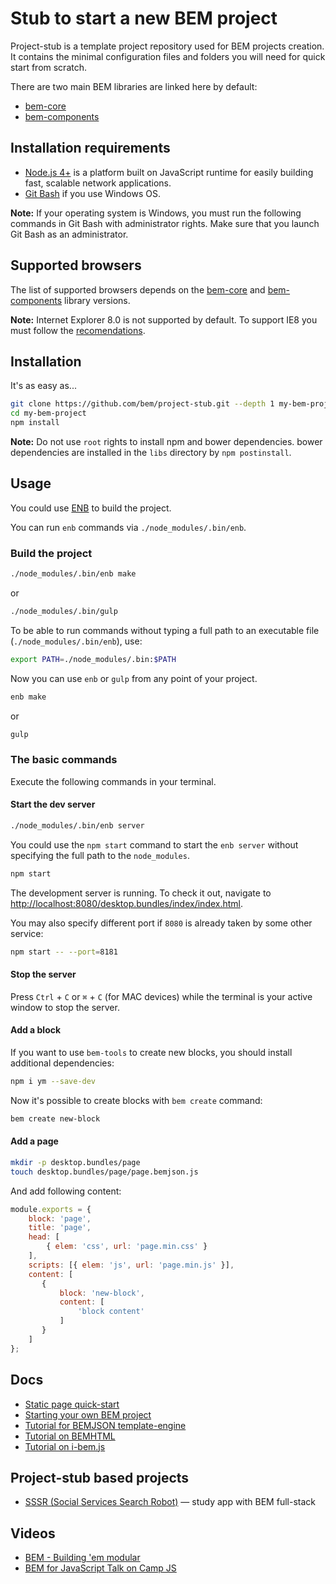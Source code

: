 # Stub to start a new BEM project

Project-stub is a template project repository used for BEM projects creation. It contains the minimal configuration files and folders you will need for quick start from scratch.

There are two main BEM libraries are linked here by default:

* [bem-core](https://en.bem.info/libs/bem-core/)
* [bem-components](https://en.bem.info/libs/bem-components/)

## Installation requirements

* [Node.js 4+](https://nodejs.org) is a platform built on JavaScript runtime for easily building fast, scalable network applications.
* [Git Bash](https://git-for-windows.github.io/) if you use Windows OS.

**Note:** If your operating system is Windows, you must run the following commands in Git Bash with administrator rights. Make sure that you launch Git Bash as an administrator.

## Supported browsers

The list of supported browsers depends on the [bem-core](https://en.bem.info/libs/bem-core/current/#supported-browsers) and [bem-components](https://en.bem.info/libs/bem-components/current/#supported-browsers) library versions.

**Note:** Internet Explorer 8.0 is not supported by default. To support IE8 you must follow the [recomendations](https://en.bem.info/libs/bem-components/current/#support-for-internet-explorer-8).

## Installation

It's as easy as...

```bash
git clone https://github.com/bem/project-stub.git --depth 1 my-bem-project
cd my-bem-project
npm install
```

**Note:** Do not use `root` rights to install npm and bower dependencies. bower dependencies are installed in the `libs` directory by `npm postinstall`.

## Usage

You could use [ENB](https://en.bem.info/toolbox/enb/) to build the project.

You can run `enb` commands via `./node_modules/.bin/enb`.

### Build the project

```bash
./node_modules/.bin/enb make
```
or
```bash
./node_modules/.bin/gulp
```

To be able to run commands without typing a full path to an executable file (`./node_modules/.bin/enb`), use:

```bash
export PATH=./node_modules/.bin:$PATH
```

Now you can use `enb` or `gulp` from any point of your project.

```bash
enb make
```
or

```bash
gulp
```

### The basic commands

Execute the following commands in your terminal.

#### Start the dev server

```bash
./node_modules/.bin/enb server
```

You could use the `npm start` command to start the `enb server` without specifying the full path to the `node_modules`.

```bash
npm start
```

The development server is running. To check it out, navigate to [http://localhost:8080/desktop.bundles/index/index.html](http://localhost:8080/desktop.bundles/index/index.html).

You may also specify different port if `8080` is already taken by some other service:

```bash
npm start -- --port=8181
```

#### Stop the server

Press `Ctrl` + `C` or `⌘` + `C` (for MAC devices) while the terminal is your active window to stop the server.

#### Add a block

If you want to use `bem-tools` to create new blocks, you should install additional dependencies:

```bash
npm i ym --save-dev
```

Now it's possible to create blocks with `bem create` command:

```bash
bem create new-block
```

#### Add a page

```bash
mkdir -p desktop.bundles/page
touch desktop.bundles/page/page.bemjson.js
```

And add following content:
```js
module.exports = {
    block: 'page',
    title: 'page',
    head: [
        { elem: 'css', url: 'page.min.css' }
    ],
    scripts: [{ elem: 'js', url: 'page.min.js' }],
    content: [
       {
           block: 'new-block',
           content: [
               'block content'
           ]
       }
    ]
};
```

## Docs

- [Static page quick-start](https://en.bem.info/platform/tutorials/quick-start-static/)
- [Starting your own BEM project](https://en.bem.info/platform/tutorials/start-with-project-stub/)
- [Tutorial for BEMJSON template-engine](https://en.bem.info/platform/bemjson/)
- [Tutorial on BEMHTML](https://en.bem.info/platform/bem-xjst/)
- [Tutorial on i-bem.js](https://en.bem.info/platform/tutorials/i-bem/)

## Project-stub based projects

- [SSSR (Social Services Search Robot)](https://github.com/bem/sssr) — study app with BEM full-stack

## Videos

- [BEM - Building 'em modular](https://www.youtube.com/watch?v=huQp7gr3WPE)
- [BEM for JavaScript Talk on Camp JS](https://en.bem.info/talks/campjs-melbourne-2014/)
